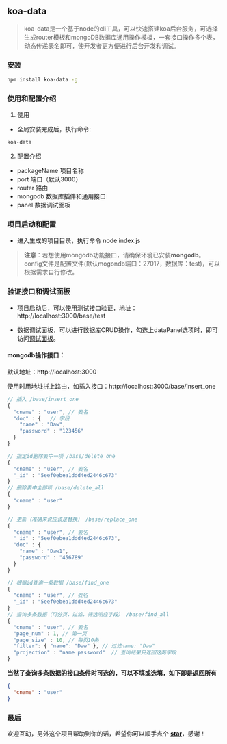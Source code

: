 ## koa-data

> koa-data是一个基于node的cli工具，可以快速搭建koa后台服务，可选择生成router模板和mongoDB数据库通用操作模板，一套接口操作多个表，动态传递表名即可，使开发者更方便进行后台开发和调试。

### 安装

```bash
npm install koa-data -g
```

### 使用和配置介绍

1. 使用

- 全局安装完成后，执行命令:

```bash
koa-data
```

2. 配置介绍  
   
-  packageName 项目名称
-  port 端口（默认3000）
-  router 路由
-  mongodb 数据库插件和通用接口
-  panel 数据调试面板


### 项目启动和配置

- 进入生成的项目目录，执行命令 node index.js  

> **注意**：若想使用mongodb功能接口，请确保环境已安装**mongodb**。  
> config文件是配置文件(默认mogondb端口：27017，数据库：test)，可以根据需求自行修改。


### 验证接口和调试面板

- 项目启动后，可以使用测试接口验证，地址：http://localhost:3000/base/test

- 数据调试面板，可以进行数据库CRUD操作，勾选上dataPanel选项时，即可访问[调试面板](http://localhost:3000)。

#### **mongodb操作接口**：

默认地址：http://localhost:3000  

使用时用地址拼上路由，如插入接口：http://localhost:3000/base/insert_one

```js
// 插入 /base/insert_one
{
  "cname" : "user", // 表名
  "doc" : {   // 字段
    "name" : "Daw",
    "password" : "123456"
  }
}

// 指定id删除表中一项 /base/delete_one
{
  "cname" : "user", // 表名
  "_id" : "5eef0ebea1ddd4ed2446c673"
}
// 删除表中全部项 /base/delete_all
{
  "cname" : "user"
}

// 更新（准确来说应该是替换） /base/replace_one
{
  "cname" : "user", // 表名
  "_id" : "5eef0ebea1ddd4ed2446c673",
  "doc" : {
    "name" : "Daw1",
    "password" : "456789"
  }
}

// 根据id查询一条数据 /base/find_one
{
  "cname" : "user", // 表名
  "_id" : "5eef0ebea1ddd4ed2446c673"
}
// 查询多条数据（可分页，过滤，筛选响应字段） /base/find_all
{
  "cname" : "user", // 表名
  "page_num" : 1, // 第一页
  "page_size" : 10, // 每页10条
  "filter": { "name": "Daw" }, // 过滤name: "Daw"
  "projection" : "name password"  // 查询结果只返回这两字段
}
```
**当然了查询多条数据的接口条件时可选的，可以不填或选填，如下即是返回所有**
```json
{
  "cname" : "user"
}
```
<!-- ![过滤分页数据](http://image.dawsky.vip:8081/image/upload_2f06ca93853e7dd4e6a977cd1ccbfff6.jpg) -->

<!-- **不限定条件，返回所有表中数据** -->

<!-- ![查询全部数据](http://image.dawsky.vip:8081/image/upload_77bacead4d2d4d8fbe063174142a268e.jpg) -->


### **最后**

欢迎互动，另外这个项目帮助到你的话，希望你可以顺手点个 **[star](https://github.com/iamwhj/koa-data)**，感谢！
